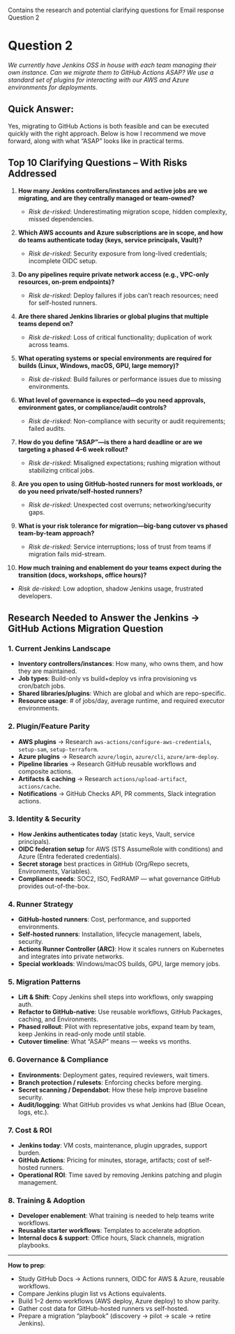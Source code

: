 Contains the research and potential clarifying questions for Email response Question 2

# Question 2
*We currently have Jenkins OSS in house with each team managing their own instance. Can we migrate them to GitHub Actions ASAP? We use a standard set of plugins for interacting with our AWS and Azure environments for deployments.*

## Quick Answer:
Yes, migrating to GitHub Actions is both feasible and can be executed quickly with the right approach. Below is how I recommend we move forward, along with what “ASAP” looks like in practical terms.

## Top 10 Clarifying Questions – With Risks Addressed

1. **How many Jenkins controllers/instances and active jobs are we migrating, and are they centrally managed or team-owned?**  
   - *Risk de-risked*: Underestimating migration scope, hidden complexity, missed dependencies.  

2. **Which AWS accounts and Azure subscriptions are in scope, and how do teams authenticate today (keys, service principals, Vault)?**  
   - *Risk de-risked*: Security exposure from long-lived credentials; incomplete OIDC setup.  

3. **Do any pipelines require private network access (e.g., VPC-only resources, on-prem endpoints)?**  
   - *Risk de-risked*: Deploy failures if jobs can’t reach resources; need for self-hosted runners.  

4. **Are there shared Jenkins libraries or global plugins that multiple teams depend on?**  
   - *Risk de-risked*: Loss of critical functionality; duplication of work across teams.  

5. **What operating systems or special environments are required for builds (Linux, Windows, macOS, GPU, large memory)?**  
   - *Risk de-risked*: Build failures or performance issues due to missing environments.  

6. **What level of governance is expected—do you need approvals, environment gates, or compliance/audit controls?**  
   - *Risk de-risked*: Non-compliance with security or audit requirements; failed audits.  

7. **How do you define “ASAP”—is there a hard deadline or are we targeting a phased 4–6 week rollout?**  
   - *Risk de-risked*: Misaligned expectations; rushing migration without stabilizing critical jobs.  

8. **Are you open to using GitHub-hosted runners for most workloads, or do you need private/self-hosted runners?**  
   - *Risk de-risked*: Unexpected cost overruns; networking/security gaps.  

9. **What is your risk tolerance for migration—big-bang cutover vs phased team-by-team approach?**  
   - *Risk de-risked*: Service interruptions; loss of trust from teams if migration fails mid-stream.  

10. **How much training and enablement do your teams expect during the transition (docs, workshops, office hours)?**  
   - *Risk de-risked*: Low adoption, shadow Jenkins usage, frustrated developers.  

## Research Needed to Answer the Jenkins → GitHub Actions Migration Question

### 1. Current Jenkins Landscape
- **Inventory controllers/instances**: How many, who owns them, and how they are maintained.  
- **Job types**: Build-only vs build+deploy vs infra provisioning vs cron/batch jobs.  
- **Shared libraries/plugins**: Which are global and which are repo-specific.  
- **Resource usage**: # of jobs/day, average runtime, and required executor environments.  

### 2. Plugin/Feature Parity
- **AWS plugins** → Research `aws-actions/configure-aws-credentials`, `setup-sam`, `setup-terraform`.  
- **Azure plugins** → Research `azure/login`, `azure/cli`, `azure/arm-deploy`.  
- **Pipeline libraries** → Research GitHub reusable workflows and composite actions.  
- **Artifacts & caching** → Research `actions/upload-artifact`, `actions/cache`.  
- **Notifications** → GitHub Checks API, PR comments, Slack integration actions.  

### 3. Identity & Security
- **How Jenkins authenticates today** (static keys, Vault, service principals).  
- **OIDC federation setup** for AWS (STS AssumeRole with conditions) and Azure (Entra federated credentials).  
- **Secret storage** best practices in GitHub (Org/Repo secrets, Environments, Variables).  
- **Compliance needs**: SOC2, ISO, FedRAMP — what governance GitHub provides out-of-the-box.  

### 4. Runner Strategy
- **GitHub-hosted runners**: Cost, performance, and supported environments.  
- **Self-hosted runners**: Installation, lifecycle management, labels, security.  
- **Actions Runner Controller (ARC)**: How it scales runners on Kubernetes and integrates into private networks.  
- **Special workloads**: Windows/macOS builds, GPU, large memory jobs.  

### 5. Migration Patterns
- **Lift & Shift**: Copy Jenkins shell steps into workflows, only swapping auth.  
- **Refactor to GitHub-native**: Use reusable workflows, GitHub Packages, caching, and Environments.  
- **Phased rollout**: Pilot with representative jobs, expand team by team, keep Jenkins in read-only mode until stable.  
- **Cutover timeline**: What “ASAP” means — weeks vs months.  

### 6. Governance & Compliance
- **Environments**: Deployment gates, required reviewers, wait timers.  
- **Branch protection / rulesets**: Enforcing checks before merging.  
- **Secret scanning / Dependabot**: How these help improve baseline security.  
- **Audit/logging**: What GitHub provides vs what Jenkins had (Blue Ocean, logs, etc.).  

### 7. Cost & ROI
- **Jenkins today**: VM costs, maintenance, plugin upgrades, support burden.  
- **GitHub Actions**: Pricing for minutes, storage, artifacts; cost of self-hosted runners.  
- **Operational ROI**: Time saved by removing Jenkins patching and plugin management.  

### 8. Training & Adoption
- **Developer enablement**: What training is needed to help teams write workflows.  
- **Reusable starter workflows**: Templates to accelerate adoption.  
- **Internal docs & support**: Office hours, Slack channels, migration playbooks.  

---
**How to prep**:  
- Study GitHub Docs → Actions runners, OIDC for AWS & Azure, reusable workflows.  
- Compare Jenkins plugin list vs Actions equivalents.  
- Build 1–2 demo workflows (AWS deploy, Azure deploy) to show parity.  
- Gather cost data for GitHub-hosted runners vs self-hosted.  
- Prepare a migration “playbook” (discovery → pilot → scale → retire Jenkins).